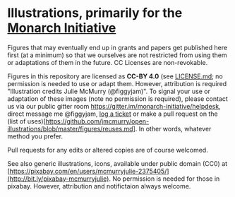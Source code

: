 # Illustrations, primarily for the [Monarch Initiative](http://monarch-initiative.org)

Figures that may eventually end up in grants and papers get published here first (at a minimum) so that we ourselves are not restricted from using them or adaptations of them in the future. CC Licenses are non-revokable.

Figures in this repository are licensed as **CC-BY 4.0** (see [LICENSE.md](https://github.com/jmcmurry/open-illustrations/blob/master/LICENSE.MD); no permission is needed to use or adapt them. However, attribution is required "Illustration credits Julie McMurry (@figgyjam)". To signal your use or adaptation of these images (note no permission is required), please contact us via our public gitter room https://gitter.im/monarch-initiative/helpdesk, direct message me @figgyjam,  [log a ticket](https://github.com/jmcmurry/illustrations/) or make a pull request on the (list of uses)[https://github.com/jmcmurry/open-illustrations/blob/master/figures/reuses.md]. In other words, whatever method you prefer.

Pull requests for any edits or altered copies are of course welcomed.

See also generic illustrations, icons, available under public domain (CC0) at [https://pixabay.com/en/users/mcmurryjulie-2375405/](http://bit.ly/pixabay-mcmurryjulie). No permission is needed for those in pixabay. However, attribution and notifictaion always welcome.

